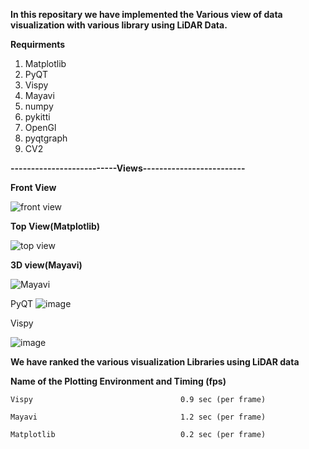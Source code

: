 **In this repositary we have implemented the Various view of data visualization with various library using LiDAR Data.**

**Requirments**

  1. Matplotlib
  2. PyQT
  3. Vispy
  4. Mayavi
  5. numpy
  6. pykitti
  7. OpenGl
  8. pyqtgraph
  9. CV2

**--------------------------Views-------------------------**

**Front View**

![front view](https://user-images.githubusercontent.com/84854222/119775614-7a144580-bee1-11eb-8e88-0b41a04e7a98.png)


**Top View(Matplotlib)**

![top view](https://user-images.githubusercontent.com/84854222/119775676-90ba9c80-bee1-11eb-96ba-2a6d82f4bf8a.png)


**3D view(Mayavi)**

![Mayavi](https://user-images.githubusercontent.com/84854222/119784876-44288e80-beec-11eb-9437-5b746277e4d3.png)

PyQT 
![image](https://user-images.githubusercontent.com/84854222/119793584-59092000-bef4-11eb-843b-7ecbc761d3dd.png)

Vispy

![image](https://user-images.githubusercontent.com/84854222/119793757-7f2ec000-bef4-11eb-9598-ffda941a3330.png)




**We have ranked the  various visualization Libraries using LiDAR data**

**Name of the Plotting Environment       and Timing (fps)**
  
    Vispy                                 0.9 sec (per frame)

    Mayavi                                1.2 sec (per frame)

    Matplotlib                            0.2 sec (per frame) 




